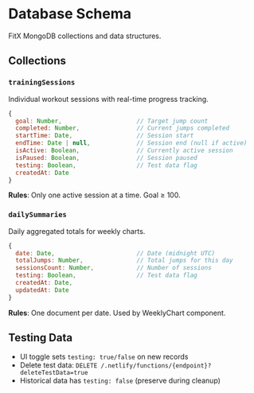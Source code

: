 # Database Schema

FitX MongoDB collections and data structures.

## Collections

### `trainingSessions`
Individual workout sessions with real-time progress tracking.

```javascript
{
  goal: Number,                     // Target jump count
  completed: Number,                // Current jumps completed  
  startTime: Date,                  // Session start
  endTime: Date | null,             // Session end (null if active)
  isActive: Boolean,                // Currently active session
  isPaused: Boolean,                // Session paused
  testing: Boolean,                 // Test data flag
  createdAt: Date
}
```

**Rules**: Only one active session at a time. Goal ≥ 100.

### `dailySummaries`
Daily aggregated totals for weekly charts.

```javascript
{
  date: Date,                       // Date (midnight UTC)
  totalJumps: Number,               // Total jumps for this day
  sessionsCount: Number,            // Number of sessions
  testing: Boolean,                 // Test data flag
  createdAt: Date,
  updatedAt: Date
}
```

**Rules**: One document per date. Used by WeeklyChart component.

## Testing Data

- UI toggle sets `testing: true/false` on new records
- Delete test data: `DELETE /.netlify/functions/{endpoint}?deleteTestData=true`
- Historical data has `testing: false` (preserve during cleanup)